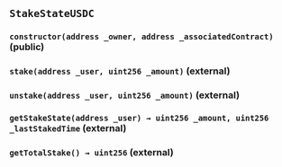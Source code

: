 ## `StakeStateUSDC`

### `constructor(address _owner, address _associatedContract)` (public)

### `stake(address _user, uint256 _amount)` (external)

### `unstake(address _user, uint256 _amount)` (external)

### `getStakeState(address _user) → uint256 _amount, uint256 _lastStakedTime` (external)

### `getTotalStake() → uint256` (external)
